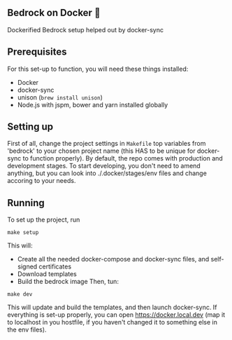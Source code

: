 Bedrock on Docker 🐋
--------------------
Dockerified Bedrock setup helped out by docker-sync

Prerequisites
----------
For this set-up to function, you will need these things installed:
- Docker
- docker-sync
- unison (`brew install unison`)
- Node.js with jspm, bower and yarn installed globally

Setting up
----------
First of all, change the project settings in `Makefile` top variables from 'bedrock' to your chosen project name (this HAS to be unique for docker-sync to function properly). 
By default, the repo comes with production and development stages. To start developing, you don't need to amend anything, but you can look into ./.docker/stages/env files and change accoring to your needs. 

Running
-------
To set up the project, run
```
make setup
```
This will:
- Create all the needed docker-compose and docker-sync files, and self-signed certificates
- Download templates
- Build the bedrock image
Then, tun:
```
make dev
```
This will update and build the templates, and then launch docker-sync. 
If everything is set-up properly, you can open https://docker.local.dev (map it to localhost in you hostfile, if you haven't changed it to something else in the env files).
